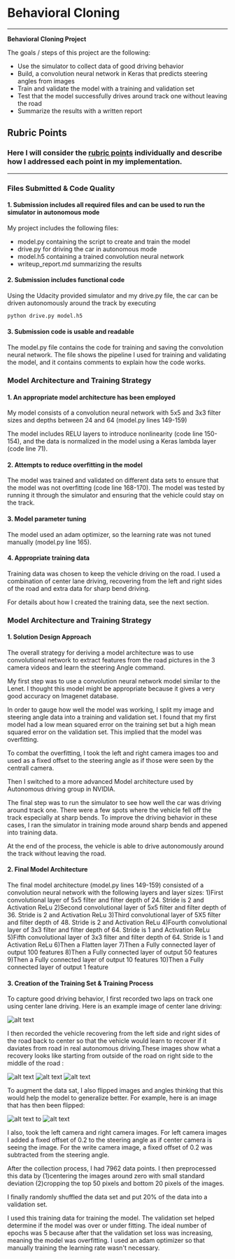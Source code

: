 # **Behavioral Cloning** 

---

**Behavioral Cloning Project**

The goals / steps of this project are the following:
* Use the simulator to collect data of good driving behavior
* Build, a convolution neural network in Keras that predicts steering angles from images
* Train and validate the model with a training and validation set
* Test that the model successfully drives around track one without leaving the road
* Summarize the results with a written report


[//]: # (Image References)

[image1]: ./examples/placeholder.png "Model Visualization"
[image2]: ./examples/center_lane.png "Center lane driving"
[image3]: ./examples/recovery1.jpg "Recovery Image"
[image4]: ./examples/recovery2.jpg "Recovery Image"
[image5]: ./examples/recovery3.jpg "Recovery Image"
[image6]: ./examples/ex_normal.jpg "Normal Image"
[image7]: ./examples/flipped.png "Flipped Image"

## Rubric Points
### Here I will consider the [rubric points](https://review.udacity.com/#!/rubrics/432/view) individually and describe how I addressed each point in my implementation.  

---
### Files Submitted & Code Quality

#### 1. Submission includes all required files and can be used to run the simulator in autonomous mode

My project includes the following files:
* model.py containing the script to create and train the model
* drive.py for driving the car in autonomous mode
* model.h5 containing a trained convolution neural network 
* writeup_report.md summarizing the results

#### 2. Submission includes functional code
Using the Udacity provided simulator and my drive.py file, the car can be driven autonomously around the track by executing 
```sh
python drive.py model.h5
```

#### 3. Submission code is usable and readable

The model.py file contains the code for training and saving the convolution neural network. The file shows the pipeline I used for training and validating the model, and it contains comments to explain how the code works.

### Model Architecture and Training Strategy

#### 1. An appropriate model architecture has been employed

My model consists of a convolution neural network with 5x5 and 3x3 filter sizes and depths between 24 and 64 (model.py lines 149-159) 

The model includes RELU layers to introduce nonlinearity (code line 150-154), and the data is normalized in the model using a Keras lambda layer (code line 71). 

#### 2. Attempts to reduce overfitting in the model



The model was trained and validated on different data sets to ensure that the model was not overfitting (code line 168-170). The model was tested by running it through the simulator and ensuring that the vehicle could stay on the track.

#### 3. Model parameter tuning

The model used an adam optimizer, so the learning rate was not tuned manually (model.py line 165).

#### 4. Appropriate training data

Training data was chosen to keep the vehicle driving on the road. I used a combination of center lane driving, recovering from the left and right sides of the road and extra data for sharp bend driving. 

For details about how I created the training data, see the next section. 

### Model Architecture and Training Strategy

#### 1. Solution Design Approach

The overall strategy for deriving a model architecture was to use convolutional network to extract features from the road pictures in the 3 camera videos and learn the steering Angle command.

My first step was to use a convolution neural network model similar to the Lenet. I thought this model might be appropriate because it gives a very good accuracy on Imagenet database.

In order to gauge how well the model was working, I split my image and steering angle data into a training and validation set. I found that my first model had a low mean squared error on the training set but a high mean squared error on the validation set. This implied that the model was overfitting. 

To combat the overfitting, I took the left and right camera images too and used as a fixed offset to the steering angle as if those were seen by the centrall camera.

Then I switched to a more advanced Model architecture used by Autonomous driving group in NVIDIA.

The final step was to run the simulator to see how well the car was driving around track one. There were a few spots where the vehicle fell off the track especially at sharp bends. To improve the driving behavior in these cases, I ran the simulator in training mode around sharp bends and appened into training data.

At the end of the process, the vehicle is able to drive autonomously around the track without leaving the road.

#### 2. Final Model Architecture

The final model architecture (model.py lines 149-159) consisted of a convolution neural network with the following layers and layer sizes:
1)First convolutional layer of 5x5 filter and filter depth of 24. Stride is 2 and Activation ReLu
2)Second convolutional layer of 5x5 filter and filter depth of 36. Stride is 2 and Activation ReLu
3)Third convolutional layer of 5X5 filter and filter depth of 48. Stride is 2 and Activation ReLu
4)Fourth convolutional layer of 3x3 filter and filter depth of 64. Stride is 1 and Activation ReLu
5)Fifth convolutional layer of 3x3 filter and filter depth of 64. Stride is 1 and Activation ReLu
6)Then a Flatten layer
7)Then a Fully connected layer of output 100 features
8)Then a Fully connected layer of output 50 features
9)Then a Fully connected layer of output 10 features
10)Then a Fully connected layer of output 1 feature



#### 3. Creation of the Training Set & Training Process

To capture good driving behavior, I first recorded two laps on track one using center lane driving. Here is an example image of center lane driving:

![alt text][image2]

I then recorded the vehicle recovering from the left side and right sides of the road back to center so that the vehicle would learn to recover if it daviates from  road in real autonomous driving.These images show what a recovery looks like starting from outside of the road on right side to the middle of the road :

![alt text][image3]
![alt text][image4]
![alt text][image5]



To augment the data sat, I also flipped images and angles thinking that this would help the model to generalize better. For example, here is an image that has then been flipped:

![alt text][image6] to
![alt text][image7]

I also, took the left camera and right camera images. For left camera images I added a fixed offset of 0.2 to the steering angle as if center camera is seeing the image. For the write camera image, a fixed offset of 0.2 was subtracted from the steering angle.

After the collection process, I had 7962 data points. I then preprocessed this data by 
(1)centering the images around zero with small standard deviation
(2)cropping the top 50 pixels and bottom 20 pixels of the images.


I finally randomly shuffled the data set and put 20% of the data into a validation set. 

I used this training data for training the model. The validation set helped determine if the model was over or under fitting. The ideal number of epochs was 5 because after that the validation set loss was increasing, meaning the model was overfitting. I used an adam optimizer so that manually training the learning rate wasn't necessary.
